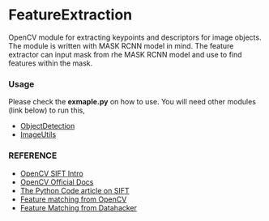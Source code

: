 # FeatureExtraction
OpenCV module for extracting keypoints and descriptors for image objects.
The module is written with MASK RCNN model in mind.
The feature extractor can input mask from rhe MASK RCNN model and use to find features within the mask.

### Usage
Please check the **exmaple.py** on how to use. 
You will need other modules (link below) to run this, 
- [ObjectDetection](https://github.com/tanayrastogi/ObjectDetection)
- [ImageUtils](https://github.com/tanayrastogi/ImageUtils)


### REFERENCE
- [OpenCV SIFT Intro](https://docs.opencv.org/master/da/df5/tutorial_py_sift_intro.html)
- [OpenCV Official Docs](https://docs.opencv.org/master/d4/d5d/group__features2d__draw.html)
- [The Python Code article on SIFT](https://www.thepythoncode.com/article/sift-feature-extraction-using-opencv-in-python)
- [Feature matching from OpenCV](https://docs.opencv.org/master/dc/dc3/tutorial_py_matcher.html)
- [Feature Matching from Datahacker](http://datahacker.rs/feature-matching-methods-comparison-in-opencv/)
